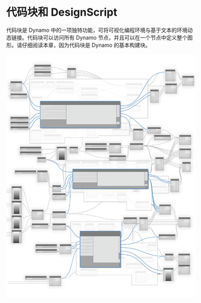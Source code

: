 # 代码块和 DesignScript

代码块是 Dynamo 中的一项独特功能，可将可视化编程环境与基于文本的环境动态链接。代码块可以访问所有 Dynamo 节点，并且可以在一个节点中定义整个图形。请仔细阅读本章，因为代码块是 Dynamo 的基本构建块。

![](<../images/8-1/Code Blocks-01.jpg>)

